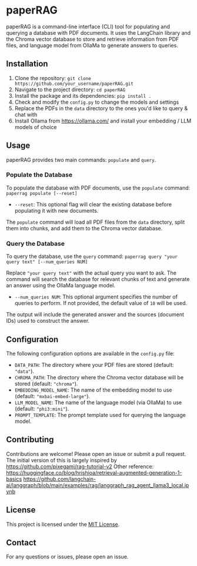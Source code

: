 # paperRAG

paperRAG is a command-line interface (CLI) tool for populating and querying a database with PDF documents. It uses the LangChain library and the Chroma vector database to store and retrieve information from PDF files, and language model from OllaMa to generate answers to queries.

## Installation

1. Clone the repository: `git clone https://github.com/your_username/paperRAG.git`
2. Navigate to the project directory: `cd paperRAG`
3. Install the package and its dependencies: `pip install .`
4. Check and modify the `config.py` to change the models and settings
5. Replace the PDFs in the `data` directory to the ones you'd like to query & chat with
6. Install Ollama from https://ollama.com/ and install your embedding / LLM models of choice

## Usage

paperRAG provides two main commands: `populate` and `query`.

### Populate the Database

To populate the database with PDF documents, use the `populate` command:
`paperrag populate [--reset]`

- `--reset`: This optional flag will clear the existing database before populating it with new documents.

The `populate` command will load all PDF files from the `data` directory, split them into chunks, and add them to the Chroma vector database.

### Query the Database

To query the database, use the `query` command:
`paperrag query "your query text" [--num_queries NUM]`

Replace `"your query text"` with the actual query you want to ask. The command will search the database for relevant chunks of text and generate an answer using the OllaMa language model.

- `--num_queries NUM`: This optional argument specifies the number of queries to perform. If not provided, the default value of `10` will be used.

The output will include the generated answer and the sources (document IDs) used to construct the answer.

## Configuration

The following configuration options are available in the `config.py` file:

- `DATA_PATH`: The directory where your PDF files are stored (default: `"data"`).
- `CHROMA_PATH`: The directory where the Chroma vector database will be stored (default: `"chroma"`).
- `EMBEDDING_MODEL_NAME`: The name of the embedding model to use (default: `"mxbai-embed-large"`).
- `LLM_MODEL_NAME`: The name of the language model (via OllaMa) to use (default: `"phi3:mini"`).
- `PROMPT_TEMPLATE`: The prompt template used for querying the language model.

## Contributing

Contributions are welcome! Please open an issue or submit a pull request.
The initial version of this is largely inspired by https://github.com/pixegami/rag-tutorial-v2
Other reference: https://huggingface.co/blog/hrishioa/retrieval-augmented-generation-1-basics
https://github.com/langchain-ai/langgraph/blob/main/examples/rag/langgraph_rag_agent_llama3_local.ipynb

## License

This project is licensed under the [MIT License](LICENSE).

## Contact

For any questions or issues, please open an issue.
